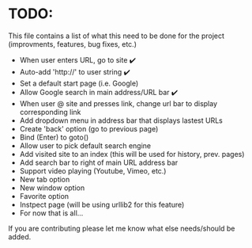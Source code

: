 TODO:
=====
This file contains a list of what this need to be done for the project (improvments, features, bug fixes, etc.)

* When user enters URL, go to site :heavy_check_mark:
* Auto-add 'http://' to user string :heavy_check_mark:
* Set a default start page (i.e. Google)
* Allow Google search in main address/URL bar :heavy_check_mark:
* When user @ site and presses link, change url bar to display corresponding link
* Add dropdown menu in address bar that displays lastest URLs
* Create 'back' option (go to previous page)
* Bind <Return> (Enter) to goto()
* Allow user to pick default search engine
* Add visited site to an index (this will be used for history, prev. pages)
* Add search bar to right of main URL address bar
* Support video playing (Youtube, Vimeo, etc.)
* New tab option
* New window option
* Favorite option
* Instpect page (will be using urllib2 for this feature)
* For now that is all...

If you are contributing please let me know what else needs/should be added.
